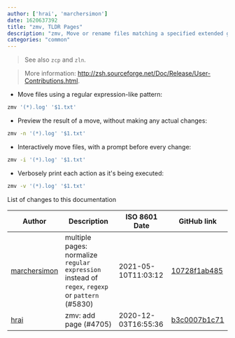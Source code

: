 ```yaml
---
author: ['hrai', 'marchersimon']
date: 1620637392
title: "zmv, TLDR Pages"
description: "zmv, Move or rename files matching a specified extended glob pattern."
categories: "common"
---
```

> See also `zcp` and `zln`.

> More information: <http://zsh.sourceforge.net/Doc/Release/User-Contributions.html>.

- Move files using a regular expression-like pattern:

```bash
zmv '(*).log' '$1.txt'
```

- Preview the result of a move, without making any actual changes:

```bash
zmv -n '(*).log' '$1.txt'
```

- Interactively move files, with a prompt before every change:

```bash
zmv -i '(*).log' '$1.txt'
```

- Verbosely print each action as it's being executed:

```bash
zmv -v '(*).log' '$1.txt'
```
List of changes to this documentation


Author | Description | ISO 8601 Date | GitHub link
------|-----|-----|-----
[marchersimon](mailto:50295997+marchersimon@users.noreply.github.com) | multiple pages: normalize `regular expression` instead of `regex`, `regexp` or `pattern` (#5830) | 2021-05-10T11:03:12 | [10728f1ab485](https://github.com/tldr-pages/tldr/commit/10728f1ab485957d66af3940a030b0fb77611fc0)
[hrai](mailto:4055444+hrai@users.noreply.github.com) | zmv: add page (#4705) | 2020-12-03T16:55:36 | [b3c0007b1c71](https://github.com/tldr-pages/tldr/commit/b3c0007b1c7164bd70e700b0824071864bdaa39e)

